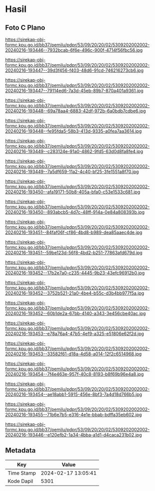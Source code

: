 # Hasil

## Foto C Plano

https://sirekap-obj-formc.kpu.go.id/bb37/pemilu/pdpr/53/09/20/20/02/5309202002002-20240216-193446--7932bcab-6f6e-496c-900f-4714f56fbc56.jpg

https://sirekap-obj-formc.kpu.go.id/bb37/pemilu/pdpr/53/09/20/20/02/5309202002002-20240216-193447--39d3f456-f403-48d6-91cd-746216273cb6.jpg

https://sirekap-obj-formc.kpu.go.id/bb37/pemilu/pdpr/53/09/20/20/02/5309202002002-20240216-193447--79114ed6-7a3d-45eb-89b7-870a401a9361.jpg

https://sirekap-obj-formc.kpu.go.id/bb37/pemilu/pdpr/53/09/20/20/02/5309202002002-20240216-193448--69a78aa4-6883-42df-972b-6a0bdb7cdbe6.jpg

https://sirekap-obj-formc.kpu.go.id/bb37/pemilu/pdpr/53/09/20/20/02/5309202002002-20240216-193448--fe95fda5-58b3-413d-9335-a0fea7aa3614.jpg

https://sirekap-obj-formc.kpu.go.id/bb37/pemilu/pdpr/53/09/20/20/02/5309202002002-20240216-193449--c283124e-91a0-4862-9fd5-63d0d8fa8fe4.jpg

https://sirekap-obj-formc.kpu.go.id/bb37/pemilu/pdpr/53/09/20/20/02/5309202002002-20240216-193449--7a5df659-11a2-4c40-bf25-3fe1551a8f70.jpg

https://sirekap-obj-formc.kpu.go.id/bb37/pemilu/pdpr/53/09/20/20/02/5309202002002-20240216-193450--afa19171-50b8-405a-bfa0-c53e1533c681.jpg

https://sirekap-obj-formc.kpu.go.id/bb37/pemilu/pdpr/53/09/20/20/02/5309202002002-20240216-193450--893abcb5-4d7c-48ff-914a-0e84a808393b.jpg

https://sirekap-obj-formc.kpu.go.id/bb37/pemilu/pdpr/53/09/20/20/02/5309202002002-20240216-193451--84faf06f-cf86-4bd8-b989-dea85aaec4de.jpg

https://sirekap-obj-formc.kpu.go.id/bb37/pemilu/pdpr/53/09/20/20/02/5309202002002-20240216-193451--59be123d-56f8-4bd2-b251-77863afd679d.jpg

https://sirekap-obj-formc.kpu.go.id/bb37/pemilu/pdpr/53/09/20/20/02/5309202002002-20240216-193452--17b2e7a0-c235-4445-9b23-43efc96912b0.jpg

https://sirekap-obj-formc.kpu.go.id/bb37/pemilu/pdpr/53/09/20/20/02/5309202002002-20240216-193452--3752b521-21a0-4be4-b55c-d3b4bb977f5a.jpg

https://sirekap-obj-formc.kpu.go.id/bb37/pemilu/pdpr/53/09/20/20/02/5309202002002-20240216-193452--60b1de2a-67bb-4140-a343-3e456cbe40ac.jpg

https://sirekap-obj-formc.kpu.go.id/bb37/pemilu/pdpr/53/09/20/20/02/5309202002002-20240216-193453--e78a76a4-47b5-4ef9-a325-e51806e62f2d.jpg

https://sirekap-obj-formc.kpu.go.id/bb37/pemilu/pdpr/53/09/20/20/02/5309202002002-20240216-193453--33582f61-d18a-4d58-a014-12f2c6514968.jpg

https://sirekap-obj-formc.kpu.go.id/bb37/pemilu/pdpr/53/09/20/20/02/5309202002002-20240216-193454--7f4e463e-957f-40c8-8193-b8f69b96e4a8.jpg

https://sirekap-obj-formc.kpu.go.id/bb37/pemilu/pdpr/53/09/20/20/02/5309202002002-20240216-193454--ae18abb1-5915-456e-8bf3-7a4d18d766b5.jpg

https://sirekap-obj-formc.kpu.go.id/bb37/pemilu/pdpr/53/09/20/20/02/5309202002002-20240216-193455--71b6e7b5-e316-4e1e-bbab-bdffa35eb602.jpg

https://sirekap-obj-formc.kpu.go.id/bb37/pemilu/pdpr/53/09/20/20/02/5309202002002-20240216-193446--e120efb2-1a34-4bba-a1d1-d4caca231b02.jpg


## Metadata

| Key        | Value               |
| ---------- | ------------------- |
| Time Stamp | 2024-02-17 13:05:41 |
| Kode Dapil | 5301                |



